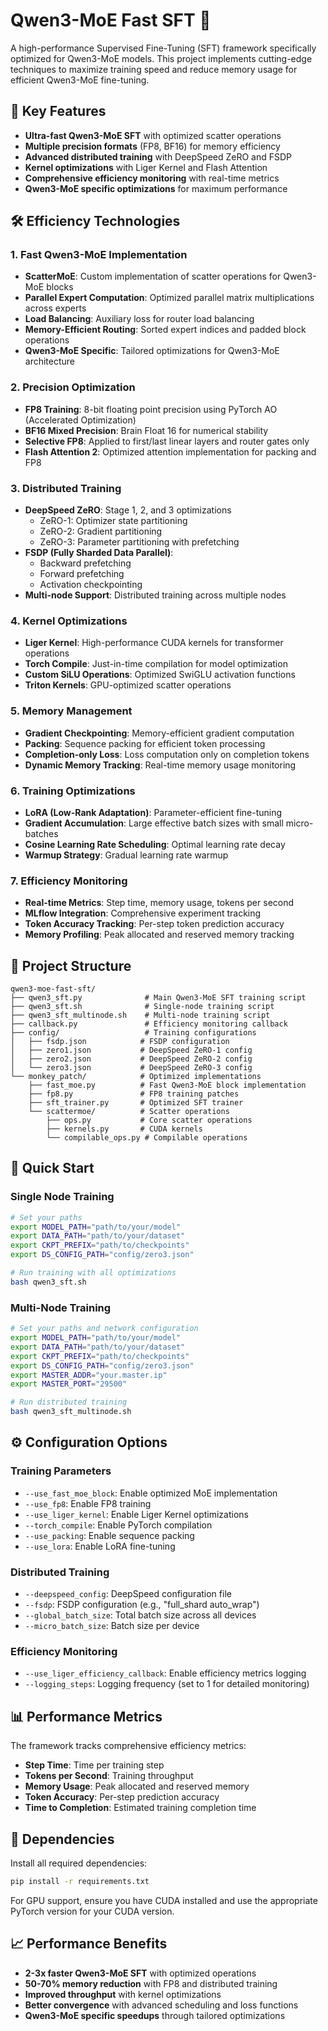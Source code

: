 # Qwen3-MoE Fast SFT 🚀

A high-performance Supervised Fine-Tuning (SFT) framework specifically optimized for Qwen3-MoE models. This project implements cutting-edge techniques to maximize training speed and reduce memory usage for efficient Qwen3-MoE fine-tuning.

## 🎯 Key Features

- **Ultra-fast Qwen3-MoE SFT** with optimized scatter operations
- **Multiple precision formats** (FP8, BF16) for memory efficiency
- **Advanced distributed training** with DeepSpeed ZeRO and FSDP
- **Kernel optimizations** with Liger Kernel and Flash Attention
- **Comprehensive efficiency monitoring** with real-time metrics
- **Qwen3-MoE specific optimizations** for maximum performance

## 🛠️ Efficiency Technologies

### 1. **Fast Qwen3-MoE Implementation**
- **ScatterMoE**: Custom implementation of scatter operations for Qwen3-MoE blocks
- **Parallel Expert Computation**: Optimized parallel matrix multiplications across experts
- **Load Balancing**: Auxiliary loss for router load balancing
- **Memory-Efficient Routing**: Sorted expert indices and padded block operations
- **Qwen3-MoE Specific**: Tailored optimizations for Qwen3-MoE architecture

### 2. **Precision Optimization**
- **FP8 Training**: 8-bit floating point precision using PyTorch AO (Accelerated Optimization)
- **BF16 Mixed Precision**: Brain Float 16 for numerical stability
- **Selective FP8**: Applied to first/last linear layers and router gates only
- **Flash Attention 2**: Optimized attention implementation for packing and FP8

### 3. **Distributed Training**
- **DeepSpeed ZeRO**: Stage 1, 2, and 3 optimizations
  - ZeRO-1: Optimizer state partitioning
  - ZeRO-2: Gradient partitioning
  - ZeRO-3: Parameter partitioning with prefetching
- **FSDP (Fully Sharded Data Parallel)**: 
  - Backward prefetching
  - Forward prefetching
  - Activation checkpointing
- **Multi-node Support**: Distributed training across multiple nodes

### 4. **Kernel Optimizations**
- **Liger Kernel**: High-performance CUDA kernels for transformer operations
- **Torch Compile**: Just-in-time compilation for model optimization
- **Custom SiLU Operations**: Optimized SwiGLU activation functions
- **Triton Kernels**: GPU-optimized scatter operations

### 5. **Memory Management**
- **Gradient Checkpointing**: Memory-efficient gradient computation
- **Packing**: Sequence packing for efficient token processing
- **Completion-only Loss**: Loss computation only on completion tokens
- **Dynamic Memory Tracking**: Real-time memory usage monitoring

### 6. **Training Optimizations**
- **LoRA (Low-Rank Adaptation)**: Parameter-efficient fine-tuning
- **Gradient Accumulation**: Large effective batch sizes with small micro-batches
- **Cosine Learning Rate Scheduling**: Optimal learning rate decay
- **Warmup Strategy**: Gradual learning rate warmup

### 7. **Efficiency Monitoring**
- **Real-time Metrics**: Step time, memory usage, tokens per second
- **MLflow Integration**: Comprehensive experiment tracking
- **Token Accuracy Tracking**: Per-step token prediction accuracy
- **Memory Profiling**: Peak allocated and reserved memory tracking

## 📁 Project Structure

```
qwen3-moe-fast-sft/
├── qwen3_sft.py              # Main Qwen3-MoE SFT training script
├── qwen3_sft.sh              # Single-node training script
├── qwen3_sft_multinode.sh    # Multi-node training script
├── callback.py               # Efficiency monitoring callback
├── config/                   # Training configurations
│   ├── fsdp.json            # FSDP configuration
│   ├── zero1.json           # DeepSpeed ZeRO-1 config
│   ├── zero2.json           # DeepSpeed ZeRO-2 config
│   └── zero3.json           # DeepSpeed ZeRO-3 config
└── monkey_patch/            # Optimized implementations
    ├── fast_moe.py          # Fast Qwen3-MoE block implementation
    ├── fp8.py               # FP8 training patches
    ├── sft_trainer.py       # Optimized SFT trainer
    └── scattermoe/          # Scatter operations
        ├── ops.py           # Core scatter operations
        ├── kernels.py       # CUDA kernels
        └── compilable_ops.py # Compilable operations
```

## 🚀 Quick Start

### Single Node Training
```bash
# Set your paths
export MODEL_PATH="path/to/your/model"
export DATA_PATH="path/to/your/dataset"
export CKPT_PREFIX="path/to/checkpoints"
export DS_CONFIG_PATH="config/zero3.json"

# Run training with all optimizations
bash qwen3_sft.sh
```

### Multi-Node Training
```bash
# Set your paths and network configuration
export MODEL_PATH="path/to/your/model"
export DATA_PATH="path/to/your/dataset"
export CKPT_PREFIX="path/to/checkpoints"
export DS_CONFIG_PATH="config/zero3.json"
export MASTER_ADDR="your.master.ip"
export MASTER_PORT="29500"

# Run distributed training
bash qwen3_sft_multinode.sh
```

## ⚙️ Configuration Options

### Training Parameters
- `--use_fast_moe_block`: Enable optimized MoE implementation
- `--use_fp8`: Enable FP8 training
- `--use_liger_kernel`: Enable Liger Kernel optimizations
- `--torch_compile`: Enable PyTorch compilation
- `--use_packing`: Enable sequence packing
- `--use_lora`: Enable LoRA fine-tuning

### Distributed Training
- `--deepspeed_config`: DeepSpeed configuration file
- `--fsdp`: FSDP configuration (e.g., "full_shard auto_wrap")
- `--global_batch_size`: Total batch size across all devices
- `--micro_batch_size`: Batch size per device

### Efficiency Monitoring
- `--use_liger_efficiency_callback`: Enable efficiency metrics logging
- `--logging_steps`: Logging frequency (set to 1 for detailed monitoring)

## 📊 Performance Metrics

The framework tracks comprehensive efficiency metrics:
- **Step Time**: Time per training step
- **Tokens per Second**: Training throughput
- **Memory Usage**: Peak allocated and reserved memory
- **Token Accuracy**: Per-step prediction accuracy
- **Time to Completion**: Estimated training completion time

## 🔧 Dependencies

Install all required dependencies:

```bash
pip install -r requirements.txt
```

For GPU support, ensure you have CUDA installed and use the appropriate PyTorch version for your CUDA version.

## 📈 Performance Benefits

- **2-3x faster Qwen3-MoE SFT** with optimized operations
- **50-70% memory reduction** with FP8 and distributed training
- **Improved throughput** with kernel optimizations
- **Better convergence** with advanced scheduling and loss functions
- **Qwen3-MoE specific speedups** through tailored optimizations